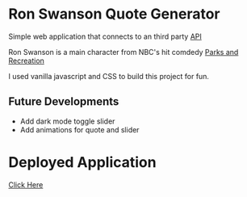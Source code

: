 # Ron Swanson Quote Generator

Simple web application that connects to an third party [API](https://github.com/jamesseanwright/ron-swanson-quotes#ron-swanson-quotes-api)

Ron Swanson is a main character from NBC's hit comdedy [Parks and Recreation](https://en.wikipedia.org/wiki/Parks_and_Recreation)

I used vanilla javascript and CSS to build this project for fun.

## Future Developments

- Add dark mode toggle slider
- Add animations for quote and slider


# Deployed Application

[Click Here](https://kuyajasper.github.io/ronSwanson/)
